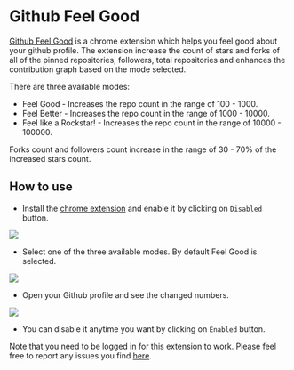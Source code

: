 # Github Feel Good

[Github Feel Good](https://chrome.google.com/webstore/detail/github-feel-good/boklfjlipjpjjfabepnnnnggcogponmf?hl=en-US) is a chrome extension which helps you feel good about your github profile. The extension increase the count of stars and forks of all of the pinned repositories, followers, total repositories and enhances the contribution graph based on the mode selected. 

There are three available modes:
* Feel Good - Increases the repo count in the range of 100 - 1000. 
* Feel Better - Increases the repo count in the range of 1000 - 10000.
* Feel like a Rockstar! - Increases the repo count in the range of 10000 - 100000.

Forks count and followers count increase in the range of 30 - 70% of the increased stars count.

## How to use
* Install the [chrome extension](https://chrome.google.com/webstore/detail/github-feel-good/boklfjlipjpjjfabepnnnnggcogponmf?hl=en-US) and enable it by clicking on `Disabled` button.

![](https://thepracticaldev.s3.amazonaws.com/i/x626ckgewqkx91oghq35.png)

* Select one of the three available modes. By default Feel Good is selected.

![](https://thepracticaldev.s3.amazonaws.com/i/hnr2y51mxoqm0xuo2h71.png)

* Open your Github profile and see the changed numbers.

![](https://thepracticaldev.s3.amazonaws.com/i/kh5jrgzxqch8dxsh4np6.png)

* You can disable it anytime you want by clicking on `Enabled` button.

Note that you need to be logged in for this extension to work. Please feel free to report any issues you find [here](https://github.com/sunilkumarc/github-feel-good/issues).
